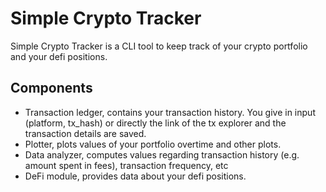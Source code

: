 # Simple Crypto Tracker

Simple Crypto Tracker is a CLI tool to keep track of your crypto portfolio and your defi positions.

## Components

- Transaction ledger, contains your transaction history. You give in input (platform, tx_hash) or directly the link of the tx explorer and the transaction details are saved.
- Plotter, plots values of your portfolio overtime and other plots.
- Data analyzer, computes values regarding transaction history (e.g. amount spent in fees), transaction frequency, etc
- DeFi module, provides data about your defi positions.
